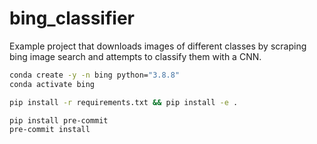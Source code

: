 # bing_classifier

Example project that downloads images of different classes by scraping bing image search and attempts to classify them with a CNN.

```bash
conda create -y -n bing python="3.8.8"
conda activate bing
```

```bash
pip install -r requirements.txt && pip install -e .
```

```
pip install pre-commit
pre-commit install
```
